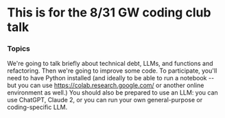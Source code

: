 # This is for the 8/31 GW coding club talk 

### Topics

We're going to talk briefly about technical debt, LLMs, and functions and refactoring.
Then we're going to improve some code. 
To participate, you'll need to have Python installed (and ideally to be able to run a notebook -- but you can use https://colab.research.google.com/ or another online environment as well.)
You should also be prepared to use an LLM: you can use ChatGPT, Claude 2, or you can run your own general-purpose or coding-specific LLM. 
